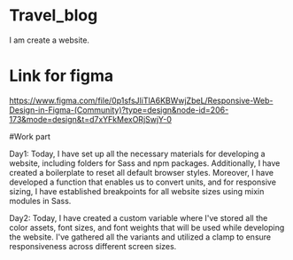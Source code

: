 # Travel_blog
I am create a website.


# Link for figma
https://www.figma.com/file/0p1sfsJliTlA6KBWwjZbeL/Responsive-Web-Design-in-Figma-(Community)?type=design&node-id=206-173&mode=design&t=d7xYFkMexORjSwjY-0


#Work part

Day1:
Today, I have set up all the necessary materials for developing a website, including folders for Sass and npm packages. Additionally, I have created a boilerplate to reset all default browser styles. Moreover, I have developed a function that enables us to convert units, and for responsive sizing, I have established breakpoints for all website sizes using mixin modules in Sass.

Day2:
Today, I have created a custom variable where I've stored all the color assets, font sizes, and font weights that will be used while developing the website. I've gathered all the variants and utilized a clamp to ensure responsiveness across different screen sizes.



